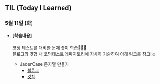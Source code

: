 ## TIL (Today I Learned)

### 5월 11일 (화)

- #### [학습내용]
  
  코딩 테스트를 대비한 문제 풀이 학습🧑🏻‍💻   
  블로그와 깃헙 내 코딩테스트 레파지토리에 자세히 기술하여 아래 링크를 참고!☺️
  
  - JadenCase 문자열 만들기
    - [블로그](https://green1229.tistory.com/112)
    - [깃헙](https://github.com/GREENOVER/CodingTest/tree/main/JadenCase_문자열_만들기)

